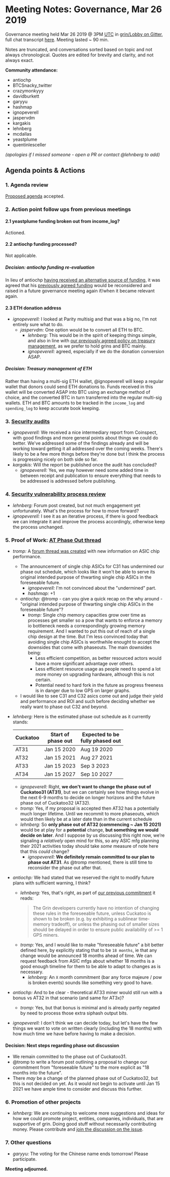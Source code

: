 # Meeting Notes: Governance, Mar 26 2019

Governance meeting held Mar 26 2019 @ 3PM [UTC](http://www.timebie.com/std/utc.php) in [grin/Lobby on Gitter](https://gitter.im/grin_community/Lobby), full chat transcript [here](https://gitter.im/grin_community/Lobby?at=5c9a3eac52c7a91455fbdee9). Meeting lasted ~ 90 min.

Notes are truncated, and conversations sorted based on topic and not always chronological. Quotes are edited for brevity and clarity, and not always exact. 

**Community attendance:**
* antiochp
* BTCSnacky_twitter
* crazymonkyyy
* davidburkett
* garyyu
* hashmap
* ignopeverell
* jaspervdm
* kargakis
* lehnberg
* mcdallas
* yeastplume
* quentinlesceller

_(apologies if I missed someone - open a PR or contact @lehnberg to add)_


## Agenda points & Actions

### 1. Agenda review
[Proposed agenda](https://github.com/mimblewimble/grin-pm/issues/87) accepted.

### 2. Action point follow ups from previous meetings

#### 2.1 yeastplume funding broken out from income_log?
Actioned.

#### 2.2 antiochp funding processed?
Not applicable. 

##### Decision: antiochp funding re-evaluation
In lieu of antiochp [having received an alternative source of funding](https://github.com/mimblewimble/grin-pm/blob/master/notes/20190312-meeting-governance.md#22-antiochp-funding), it was agreed that his [previously agreed funding](https://github.com/mimblewimble/grin-pm/blob/master/notes/20190226-meeting-governance.md#decision-fundingfor-antioch-peverell) would be reconsidered and raised in a future governance meeting again if/when it became relevant again. 

#### 2.3 ETH donation address

* _ignopeverell:_ I looked at Parity multisig and that was a big no, I'm not entirely sure what to do.
   * _jaspervdm:_ One option would be to convert all ETH to BTC.
      * _lehnberg:_ This would be in the spirit of keeping things simple, and also in line with [our previously agreed policy on treasury management](https://github.com/mimblewimble/grin-pm/blob/master/notes/20190312-meeting-governance.md#decision-treasury-management), as we prefer to hold grins and BTC mainly.
      * _ignopeverell:_ agreed, especially if we do the donation conversion ASAP.

##### Decision: Treasury management of ETH

Rather than having a multi-sig ETH wallet, @ignopeverell will keep a regular wallet that donors could send ETH donations to. Funds received in this wallet will be converted ASAP into BTC using an exchange method of choice, and the converted BTC in turn transferred into the regular multi-sig wallets. ETH and BTC amounts to be tracked in the `income_log` and `spending_log` to keep accurate book keeping. 

### 3. [Security audits](https://github.com/mimblewimble/grin/issues/1609)

* _ignopeverell:_ We received a nice intermediary report from Coinspect, with good findings and more general points about things we could do better. We've addressed some of the findings already and will be working toward getting it all addressed over the coming weeks. There's likely to be a few more things before they're done but I think the process is progressing nicely on both side so far.
* _kargakis:_ Will the report be published once the audit has concluded?
   * _ignopeverell:_ Yes, we may however need some added time in between receipt and publication to ensure everything that needs to be addressed is addressed before publishing.
 
### 4. [Security vulnerability process review](https://www.grin-forum.org/t/please-help-evaluate-grins-security-process/4537)

* _lehnberg:_ Forum post created, but not much engagement yet unfortunately. What's the process for how to move forward?
* _ignopeverell:_ I see it as an iterative process, if there is good feedback we can integrate it and improve the process accordingly, otherwise keep the process unchanged.

### 5. Proof of Work: [AT Phase Out thread](https://www.grin-forum.org/t/obelisk-grn1-chip-details/4571)

* _tromp:_ A [forum thread was created](https://www.grin-forum.org/t/obelisk-grn1-chip-details/4571) with new information on ASIC chip performance.
   *  The announcement of single chip ASICs for C31 has undermined our phase out schedule, which looks like it won't be able to serve its original intended purpose of thwarting single chip ASICs in the foreseeable future.
      *  _ignopeverell:_ I'm not convinced about the "undermined" part.
      *  _hashmap:_ +1
   *  _antiochp:_ @tromp - can you give a quick recap on the why around - "original intended purpose of thwarting single chip ASICs in the foreseeable future"?
      * _tromp:_  Single chip memory capacities grow over time as processes get smaller
so a pow that wants to enforce a memory io bottleneck needs a correspondingly growing memory requirement. And I wanted to put this out of reach of a single chip design at the time. But I'm less convinced today that avoiding single chip ASICs is worthwhile enought to accept the downsides that come with phaseouts. The main downsides being:
        * Less efficient competition, as better resourced actors would have a more significant advantage over others.
        * Less efficient resource usage as people need to spend a lot more money on upgrading hardware, although this is not certain.
        * Potential need to hard fork in the future as progress freeness is in danger due to low GPS on larger graphs.
   * I would like to see C31 and C32 asics come out and judge their yield and performance and ROI and such before deciding whether we really want to phase out C32 and beyond.
* _lehnberg:_ Here is the estimated phase out schedule as it currently stands:

   Cuckatoo | Start of <br> phase out | Expected to be <br> fully phased out
   ---|---|---| 
   AT31 |Jan 15 2020 | Aug 19 2020
   AT32 | Jan 15 2021 | Aug 27 2021
   AT33 | Jan 15 2023 | Sep 3 2023
   AT34 | Jan 15 2027 | Sep 10 2027

   * _ignopeverell:_ Right, **we don't want to change the phase out of Cuckatoo31 (AT31)**, but we can certainly see how things evolve in the next 6-9 months to decide on longer horizons and the future phase out of Cuckatoo32 (AT32).
   * _tromp:_ Yes, if my proposal is accepted then AT32 has a potentially much longer lifetime. Until we recommit to more phaseouts, which would then likely be at a later date than in the current schedule
   * _lehnberg:_ So **only phase out of AT32 (commencing ~ Jan 15 2021)** would be at play for a **potential** change, **but something we would decide on later**. And I suppose by us discussing this right now, we’re signaling a *relatively* open mind for this, so any ASIC mfg planning their 2021 activities today should take *some* measure of note here that this *could* change?
      * _ignopeverell:_ **We definitely remain committed to our plan to phase out AT31**. As @tromp mentioned, there is still time to reconsider the phase out after that. 
* _antiochp:_ We had stated that we reserved the right to modify future plans with sufficient warning, I think?
   * _lehnberg:_ Yes, that's right, as part of [our previous commitment](https://www.grin-forum.org/t/cuckatoo31-im-mutability/2442) it reads:
      > The Grin developers currently have no intention of changing these rules in the foreseeable future, unless Cuckatoo is shown to be broken (e.g. by exhibiting a sublinear time-memory tradeoff), or unless the phasing out of smaller sizes should be delayed in order to ensure public availability of >= 1 GPS miners.
   * _tromp:_ Yes, and I would like to make "foreseeable future" a bit better defined here, by explicitly stating that to be `18 months`, ie that any change would be announced 18 months ahead of time. We can request feedback from ASIC mfgs about whether 18 months is a good enough timeline for them to be able to adapt to changes as is necessary.
      * _lehnberg:_ An `X` month commitment (bar any force majeure / pow is broken events) sounds like something very good to have. 
* _antiochp:_ And to be clear - theoretical AT33 miner would still run with a bonus vs AT32 in that scenario (and same for AT3x)?
   * _tromp:_ Yes, but that bonus is minimal and is already partly negated by need to process those extra siphash output bits.
* _ignopeverell:_ I don't think we can decide today, but let's have the few things we want to vote on written clearly (including the 18 months) with how much time we have before having to make a decision.

#### Decision: Next steps regarding phase out discussion
* We remain committed to the phase out of Cuckatoo31. 
* @tromp to write a forum post outlining a proposal to change our commitment from "foreseeable future" to the more explicit as "18 months into the future".
* There *may* be a change of the planned phase out of Cuckatoo32, but this is not decided on yet. As it would not begin to activate until Jan 15 2021 we have ample time to consider and discuss this further. 

### 6. Promotion of other projects

* _lehnberg:_ We are continuing to welcome more suggestions and ideas for how we could promote project, entities, companies, individuals, that are supportive of grin. Doing good stuff without necessarily contributing money. Please contribute and [join the discussion on the issue](https://github.com/mimblewimble/grin-pm/issues/52).

### 7. Other questions

* _garyyu:_ The voting for the Chinese name ends tomorrow! Please participate.

**Meeting adjourned.**
